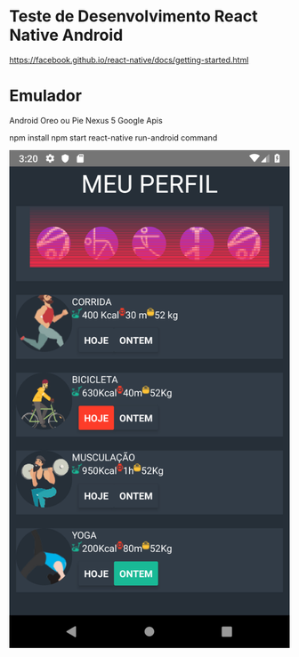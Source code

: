 # Teste de Desenvolvimento React Native Android
https://facebook.github.io/react-native/docs/getting-started.html

# Emulador
Android Oreo ou Pie
Nexus 5 Google Apis

npm install 
npm start
react-native run-android command

<img src="https://github.com/luismendes070/teste-de-desenvolvimento/blob/master/Screenshot_1548948021.png" alt="teste de desenvolvimento react native">

                
                

